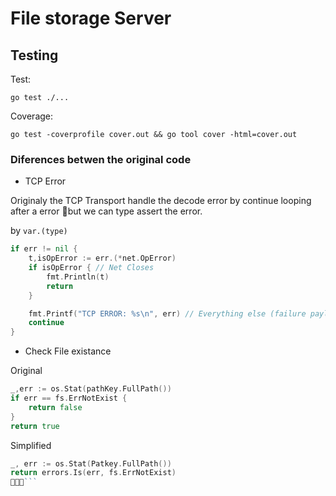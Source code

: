 # File storage Server

## Testing

Test:
```shell
go test ./... 
```

Coverage:
```shell
go test -coverprofile cover.out && go tool cover -html=cover.out
```

### Diferences betwen the original code


- TCP Error

Originaly the TCP Transport handle the decode error by continue looping
after a error but we can type assert the error.

by `var.(type)`

```go
if err != nil {
	t,isOpError := err.(*net.OpError) 
	if isOpError { // Net Closes
		fmt.Println(t)
		return
	}

	fmt.Printf("TCP ERROR: %s\n", err) // Everything else (failure payload)
	continue
}
```

- Check File existance

Original 
```go
_,err := os.Stat(pathKey.FullPath())
if err == fs.ErrNotExist {
	return false
}
return true

```

Simplified
```go 
_, err := os.Stat(Patkey.FullPath())
return errors.Is(err, fs.ErrNotExist)
```